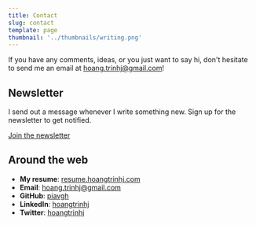 ```yaml
---
title: Contact
slug: contact
template: page
thumbnail: '../thumbnails/writing.png'
---
```


If you have any comments, ideas, or you just want to say hi, don't hesitate to send me an email at [hoang.trinhj@gmail.com](hoang.trinhj@gmail.com)!

## Newsletter

I send out a message whenever I write something new. Sign up for the newsletter to get notified.

<a class="button" href="https://hoang.substack.com" target="_blank" rel="noopenner noreferrer">Join the newsletter</a>

## Around the web

- **My resume**: [resume.hoangtrinhj.com](https://resume.hoangtrinhj.com)
- **Email**: [hoang.trinhj@gmail.com](mailto:hoang.trinhj@gmail.com)
- **GitHub**: [piavgh](https://github.com/piavgh)
- **LinkedIn**: [hoangtrinhj](https://www.linkedin.com/in/hoangtrinhj/)
- **Twitter**: [hoangtrinhj](https://twitter.com/hoangtrinhj)
